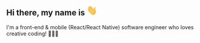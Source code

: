 ## Hi there, my name is <Dyniel/> <img src="https://github.com/iam7kei/iam7kei/blob/master/images/hi.gif" width="28px" height="28px" alt="waving hand" />
I'm a front-end & mobile (React/React Native) software engineer who loves creative coding! 👩🏼‍💻
<br />
<!--
**iam7kei/iam7kei** is a ✨ _special_ ✨ repository because its `README.md` (this file) appears on your GitHub profile.

Here are some ideas to get you started:

- 🔭 I’m currently working on ...
- 🌱 I’m currently learning ...
- 👯 I’m looking to collaborate on ...
- 🤔 I’m looking for help with ...
- 💬 Ask me about ...
- 📫 How to reach me: ...
- 😄 Pronouns: ...
- ⚡ Fun fact: ...
-->
